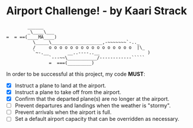 Airport Challenge! - by Kaari Strack
=================

```
        ______
        _\____\___
=  = ==(____MA____)
          \_____\___________________,-~~~~~~~`-.._
          /     o o o o o o o o o o o o o o o o  |\_
          `~-.__       __..----..__                  )
                `---~~\___________/------------`````
                =  ===(_________)

```

In order to be successful at this project, my code **MUST**:
- [x] Instruct a plane to land at the airport.
- [x] Instruct a plane to take off from the airport.
- [x] Confirm that the departed plane(s) are no longer at the airport.
- [ ]  Prevent departures and landings when the weather is "stormy".
- [ ]  Prevent arrivals when the airport is full.
- [ ]  Set a default airport capacity that can be overridden as necessary.
